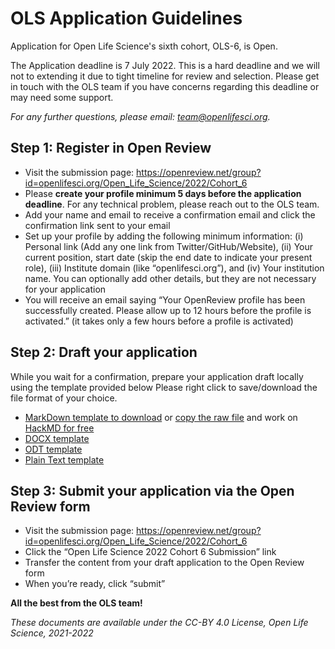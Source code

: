 # OLS Application Guidelines

Application for Open Life Science's sixth cohort, OLS-6, is Open. 

The Application deadline is 7 July 2022. 
This is a hard deadline and we will not to extending it due to tight timeline for review and selection. 
Please get in touch with the OLS team if you have concerns regarding this deadline or may need some support.

*For any further questions, please email: [team@openlifesci.org](mailto:team@openlifesci.org).*

## Step 1: Register in Open Review

- Visit the submission page: https://openreview.net/group?id=openlifesci.org/Open_Life_Science/2022/Cohort_6 
- Please **create your profile minimum 5 days before the application deadline**. For any technical problem, please reach out to the OLS team.
- Add your name and email to receive a confirmation email and click the confirmation link sent to your email
- Set up your profile by adding the following minimum information: (i) Personal link (Add any one link from Twitter/GitHub/Website), (ii) Your current position, start date (skip the end date to indicate your present role), (iii) Institute domain (like “openlifesci.org”), and (iv) Your institution name. You can optionally add other details, but they are not necessary for your application 
- You will receive an email saying “Your OpenReview profile has been successfully created. Please allow up to 12 hours before the profile is activated.” (it takes only a few hours before a profile is activated)

## Step 2: Draft your application

While you wait for a confirmation, prepare your application draft locally using the template provided below
Please right click to save/download the file format of your choice.
- [MarkDown template to download](https://github.com/open-life-science/application-forms/raw/master/OLS-application-template.md) or [copy the raw file](https://raw.githubusercontent.com/open-life-science/application-forms/master/OLS-application-template.md) and work on [HackMD for free](https://hackmd.io/)
- [DOCX template](https://github.com/open-life-science/application-forms/raw/master/OLS-application-template.docx)
- [ODT template](https://github.com/open-life-science/application-forms/raw/master/OLS-application-template.odt)
- [Plain Text template](https://github.com/open-life-science/application-forms/raw/master/OLS-application-template.txt)

## Step 3: Submit your application via the Open Review form

- Visit the submission page: https://openreview.net/group?id=openlifesci.org/Open_Life_Science/2022/Cohort_6
- Click the “Open Life Science 2022 Cohort 6 Submission” link
- Transfer the content from your draft application to the Open Review form 
- When you’re ready, click “submit” 

**All the best from the OLS team!**

*These documents are available under the CC-BY 4.0 License, Open Life Science, 2021-2022*
